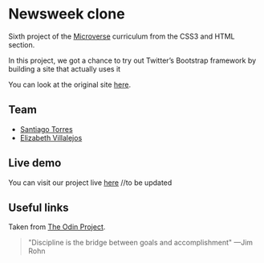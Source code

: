 <h1 id="next-clone">Newsweek clone</h1>

<p>Sixth project of the <a href="https://www.microverse.org/">Microverse</a> curriculum from the CSS3 and HTML section.</p>

<p>In this project, we got a chance to try out Twitter’s Bootstrap framework by building a site that actually uses it</p>

You can look at the original site [here](https://www.newsweek.com/).

## Team

 - [Santiago Torres](https://github.com/stiakov)
 - [Elizabeth Villalejos](https://github.com/misselliev/)


## Live demo

You can visit our project live [here](https://rawcdn.githack.com/) //to be updated

## Useful links
Taken from [The  Odin  Project](https://www.theodinproject.com/courses/html5-and-css3/lessons/using-bootstrap?ref=lnav).


> "Discipline is the bridge between goals and accomplishment" —Jim Rohn
